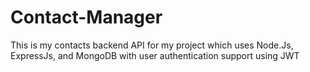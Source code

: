 # Contact-Manager
This is my contacts backend API for my project which uses Node.Js, ExpressJs, and MongoDB with user authentication support using JWT
